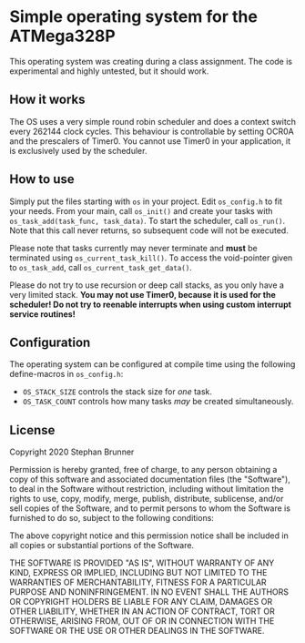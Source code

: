 # Simple operating system for the ATMega328P
This operating system was creating during a class assignment. The code is experimental and highly untested, but it should work.

## How it works
The OS uses a very simple round robin scheduler and does a context switch every 262144 clock cycles. This behaviour is controllable by setting OCR0A and the prescalers of Timer0. You cannot use Timer0 in your application, it is exclusively used by the scheduler.

## How to use
Simply put the files starting with `os` in your project. Edit `os_config.h` to fit your needs. From your main, call `os_init()` and create your tasks with `os_task_add(task_func, task_data)`. To start the scheduler, call `os_run()`. Note that this call never returns, so subsequent code will not be executed.

Please note that tasks currently may never terminate and **must** be terminated using `os_current_task_kill()`. To access the void-pointer given to `os_task_add`, call `os_current_task_get_data()`.

Please do not try to use recursion or deep call stacks, as you only have a very limited stack.
**You may not use Timer0, because it is used for the scheduler! Do not try to reenable interrupts when using custom interrupt service routines!**

## Configuration
The operating system can be configured at compile time using the following define-macros in `os_config.h`:
  - `OS_STACK_SIZE` controls the stack size for _one_ task.
  - `OS_TASK_COUNT` controls how many tasks _may_ be created simultaneously.

## License
Copyright 2020 Stephan Brunner

Permission is hereby granted, free of charge, to any person obtaining a copy of this software and associated documentation files (the "Software"), to deal in the Software without restriction, including without limitation the rights to use, copy, modify, merge, publish, distribute, sublicense, and/or sell copies of the Software, and to permit persons to whom the Software is furnished to do so, subject to the following conditions:

The above copyright notice and this permission notice shall be included in all copies or substantial portions of the Software.

THE SOFTWARE IS PROVIDED "AS IS", WITHOUT WARRANTY OF ANY KIND, EXPRESS OR IMPLIED, INCLUDING BUT NOT LIMITED TO THE WARRANTIES OF MERCHANTABILITY, FITNESS FOR A PARTICULAR PURPOSE AND NONINFRINGEMENT. IN NO EVENT SHALL THE AUTHORS OR COPYRIGHT HOLDERS BE LIABLE FOR ANY CLAIM, DAMAGES OR OTHER LIABILITY, WHETHER IN AN ACTION OF CONTRACT, TORT OR OTHERWISE, ARISING FROM, OUT OF OR IN CONNECTION WITH THE SOFTWARE OR THE USE OR OTHER DEALINGS IN THE SOFTWARE.

